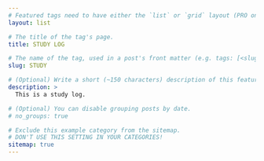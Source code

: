 ```yaml
---
# Featured tags need to have either the `list` or `grid` layout (PRO only).
layout: list

# The title of the tag's page.
title: STUDY LOG

# The name of the tag, used in a post's front matter (e.g. tags: [<slug>]).
slug: STUDY

# (Optional) Write a short (~150 characters) description of this featured tag.
description: >
  This is a study log.

# (Optional) You can disable grouping posts by date.
# no_groups: true

# Exclude this example category from the sitemap.
# DON'T USE THIS SETTING IN YOUR CATEGORIES!
sitemap: true
---
```

